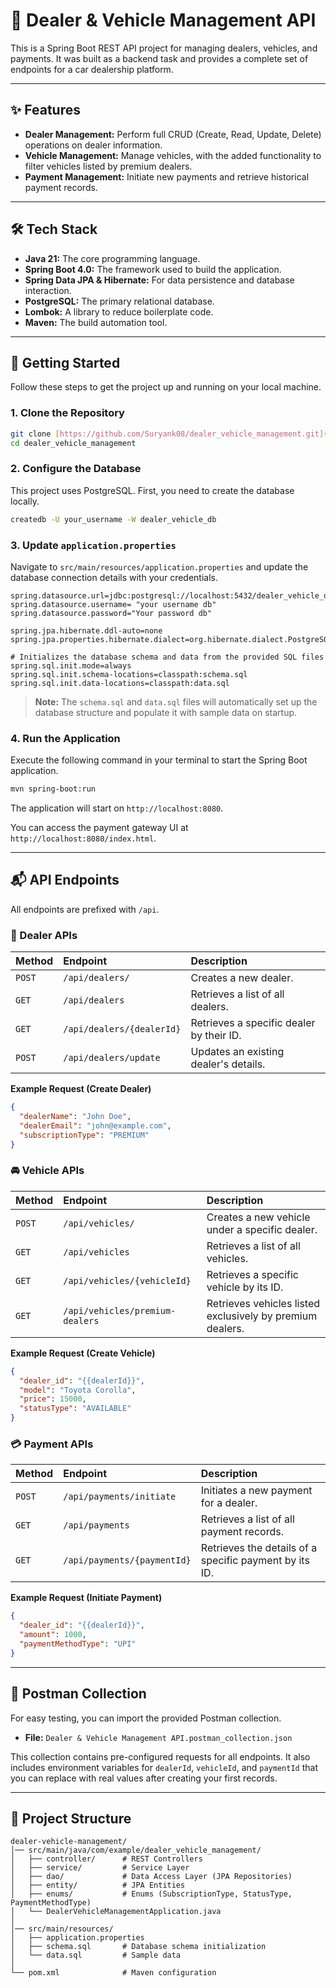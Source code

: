 
# 🚗 Dealer & Vehicle Management API

This is a Spring Boot REST API project for managing dealers, vehicles, and payments. It was built as a backend task and provides a complete set of endpoints for a car dealership platform.

---

## ✨ Features

* **Dealer Management:** Perform full CRUD (Create, Read, Update, Delete) operations on dealer information.
* **Vehicle Management:** Manage vehicles, with the added functionality to filter vehicles listed by premium dealers.
* **Payment Management:** Initiate new payments and retrieve historical payment records.

---

## 🛠️ Tech Stack

* **Java 21:** The core programming language.
* **Spring Boot 4.0:** The framework used to build the application.
* **Spring Data JPA & Hibernate:** For data persistence and database interaction.
* **PostgreSQL:** The primary relational database.
* **Lombok:** A library to reduce boilerplate code.
* **Maven:** The build automation tool.

---

## 🚀 Getting Started

Follow these steps to get the project up and running on your local machine.

### 1. Clone the Repository

```bash
git clone [https://github.com/Suryank08/dealer_vehicle_management.git](https://github.com/Suryank08/dealer_vehicle_management.git)
cd dealer_vehicle_management
````

### 2\. Configure the Database

This project uses PostgreSQL. First, you need to create the database locally.

```bash
createdb -U your_username -W dealer_vehicle_db
```

### 3\. Update `application.properties`

Navigate to `src/main/resources/application.properties` and update the database connection details with your credentials.

```properties
spring.datasource.url=jdbc:postgresql://localhost:5432/dealer_vehicle_db
spring.datasource.username= "your username db"
spring.datasource.password="Your password db"

spring.jpa.hibernate.ddl-auto=none
spring.jpa.properties.hibernate.dialect=org.hibernate.dialect.PostgreSQLDialect

# Initializes the database schema and data from the provided SQL files
spring.sql.init.mode=always
spring.sql.init.schema-locations=classpath:schema.sql
spring.sql.init.data-locations=classpath:data.sql
```

> **Note:** The `schema.sql` and `data.sql` files will automatically set up the database structure and populate it with sample data on startup.

### 4\. Run the Application

Execute the following command in your terminal to start the Spring Boot application.

```bash
mvn spring-boot:run
```

The application will start on `http://localhost:8080`.

You can access the payment gateway UI at `http://localhost:8080/index.html`.

-----

## 📬 API Endpoints

All endpoints are prefixed with `/api`.

### 🧑 Dealer APIs

| Method | Endpoint | Description |
| :--- | :--- | :--- |
| `POST` | `/api/dealers/` | Creates a new dealer. |
| `GET` | `/api/dealers` | Retrieves a list of all dealers. |
| `GET` | `/api/dealers/{dealerId}` | Retrieves a specific dealer by their ID. |
| `POST` | `/api/dealers/update` | Updates an existing dealer's details. |

**Example Request (Create Dealer)**

```json
{
  "dealerName": "John Doe",
  "dealerEmail": "john@example.com",
  "subscriptionType": "PREMIUM"
}
```

### 🚘 Vehicle APIs

| Method | Endpoint | Description |
| :--- | :--- | :--- |
| `POST` | `/api/vehicles/` | Creates a new vehicle under a specific dealer. |
| `GET` | `/api/vehicles` | Retrieves a list of all vehicles. |
| `GET` | `/api/vehicles/{vehicleId}` | Retrieves a specific vehicle by its ID. |
| `GET` | `/api/vehicles/premium-dealers` | Retrieves vehicles listed exclusively by premium dealers. |

**Example Request (Create Vehicle)**

```json
{
  "dealer_id": "{{dealerId}}",
  "model": "Toyota Corolla",
  "price": 15000,
  "statusType": "AVAILABLE"
}
```

### 💳 Payment APIs

| Method | Endpoint | Description |
| :--- | :--- | :--- |
| `POST` | `/api/payments/initiate` | Initiates a new payment for a dealer. |
| `GET` | `/api/payments` | Retrieves a list of all payment records. |
| `GET` | `/api/payments/{paymentId}` | Retrieves the details of a specific payment by its ID. |

**Example Request (Initiate Payment)**

```json
{
  "dealer_id": "{{dealerId}}",
  "amount": 1000,
  "paymentMethodType": "UPI"
}
```

-----

## 🔗 Postman Collection

For easy testing, you can import the provided Postman collection.

  * **File:** `Dealer & Vehicle Management API.postman_collection.json`

This collection contains pre-configured requests for all endpoints. It also includes environment variables for `dealerId`, `vehicleId`, and `paymentId` that you can replace with real values after creating your first records.

-----

## 📂 Project Structure

```
dealer-vehicle-management/
│── src/main/java/com/example/dealer_vehicle_management/
│   ├── controller/      # REST Controllers
│   ├── service/         # Service Layer
│   ├── dao/             # Data Access Layer (JPA Repositories)
│   ├── entity/          # JPA Entities
│   ├── enums/           # Enums (SubscriptionType, StatusType, PaymentMethodType)
│   └── DealerVehicleManagementApplication.java
│
│── src/main/resources/
│   ├── application.properties
│   ├── schema.sql       # Database schema initialization
│   └── data.sql         # Sample data
│
└── pom.xml              # Maven configuration
